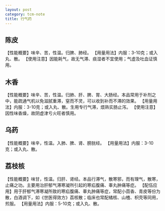 ```yaml
---
layout: post
category: tcm-note
title: 行气药
---
```


## 陈皮 ##

【性能概要】味辛、苦，性温。归脾、肺经。
【用量用法】内服：3-10克；或入丸、散。
【使用注意】因能耗气，故无气滞、痰湿者不宜使用；气虚及吐血证慎用。

## 木香 ##

【性能概要】味辛、苦，性温。归肺、肝、脾、胃、大肠经。本品常用于补剂之中，能疏通气机以免滋腻重滞，窒而不灵，可以收到补而不滞的效果。
【用量用法】内服：3-10克；或入丸、散。生用专行气滞，煨熟实肠止泻。
【使用注意】因性味香燥，故阴虚津亏火旺者慎用。

## 乌药 ##

【性能概要】味辛，性温。入肺、脾、肾、膀胱经。
【用量用法】内服：3-10克；或入丸、散。

## 荔枝核 ##

【性能概要】味甘，性温。归肝、肾经。本品行滞气，散寒邪，而有理气，散寒，止痛之功。主要用治肝郁气滞寒凝所引起的寒疝腹痛、睾丸肿痛等症。
【配伍应用】用于肝郁气滞寒凝所致的寒疝腹痛、睾丸肿痛等症，常配小茴香、青皮等份为散，白酒调下，如《世医得效方》荔核散；临床也常配橘核、山楂、枳壳等同用，煎服。
【用量用法】内服：5-10克；或入丸、散。